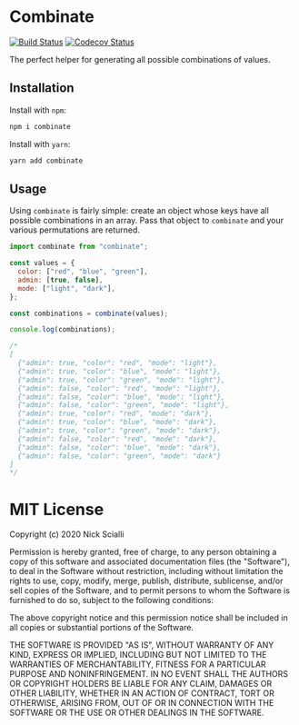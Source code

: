 # Combinate

[![Build Status](https://travis-ci.org/nas5w/combinate.svg?branch=master)](https://travis-ci.org/nas5w/combinate) [![Codecov Status](https://codecov.io/gh/nas5w/combinate/branch/master/graph/badge.svg)](https://codecov.io/gh/nas5w/combinate/branch/master)

The perfect helper for generating all possible combinations of values.

## Installation

Install with `npm`:

```bash
npm i combinate
```

Install with `yarn`:

```bash
yarn add combinate
```

## Usage

Using `combinate` is fairly simple: create an object whose keys have all possible combinations in an array. Pass that object to `combinate` and your various permutations are returned.

```javascript
import combinate from "combinate";

const values = {
  color: ["red", "blue", "green"],
  admin: [true, false],
  mode: ["light", "dark"],
};

const combinations = combinate(values);

console.log(combinations);

/*
[
  {"admin": true, "color": "red", "mode": "light"},
  {"admin": true, "color": "blue", "mode": "light"},
  {"admin": true, "color": "green", "mode": "light"},
  {"admin": false, "color": "red", "mode": "light"},
  {"admin": false, "color": "blue", "mode": "light"},
  {"admin": false, "color": "green", "mode": "light"},
  {"admin": true, "color": "red", "mode": "dark"},
  {"admin": true, "color": "blue", "mode": "dark"},
  {"admin": true, "color": "green", "mode": "dark"},
  {"admin": false, "color": "red", "mode": "dark"},
  {"admin": false, "color": "blue", "mode": "dark"},
  {"admin": false, "color": "green", "mode": "dark"}
]
*/
```

# MIT License

Copyright (c) 2020 Nick Scialli

Permission is hereby granted, free of charge, to any person obtaining a copy
of this software and associated documentation files (the "Software"), to deal
in the Software without restriction, including without limitation the rights
to use, copy, modify, merge, publish, distribute, sublicense, and/or sell
copies of the Software, and to permit persons to whom the Software is
furnished to do so, subject to the following conditions:

The above copyright notice and this permission notice shall be included in all
copies or substantial portions of the Software.

THE SOFTWARE IS PROVIDED "AS IS", WITHOUT WARRANTY OF ANY KIND, EXPRESS OR
IMPLIED, INCLUDING BUT NOT LIMITED TO THE WARRANTIES OF MERCHANTABILITY,
FITNESS FOR A PARTICULAR PURPOSE AND NONINFRINGEMENT. IN NO EVENT SHALL THE
AUTHORS OR COPYRIGHT HOLDERS BE LIABLE FOR ANY CLAIM, DAMAGES OR OTHER
LIABILITY, WHETHER IN AN ACTION OF CONTRACT, TORT OR OTHERWISE, ARISING FROM,
OUT OF OR IN CONNECTION WITH THE SOFTWARE OR THE USE OR OTHER DEALINGS IN THE
SOFTWARE.
